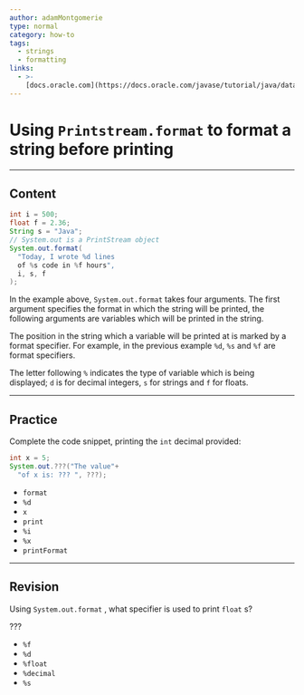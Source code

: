 ```yaml
---
author: adamMontgomerie
type: normal
category: how-to
tags:
  - strings
  - formatting
links:
  - >-
    [docs.oracle.com](https://docs.oracle.com/javase/tutorial/java/data/numberformat.html){website}
---
```


# Using `Printstream.format` to format a string before printing


---

## Content

```java
int i = 500;
float f = 2.36;
String s = "Java";
// System.out is a PrintStream object
System.out.format(
  "Today, I wrote %d lines
  of %s code in %f hours",
  i, s, f  
);
```

In the example above, `System.out.format` takes four arguments. The first argument specifies the format in which the string will be printed, the following arguments are variables which will be printed in the string.

The position in the string which a variable will be printed at is marked by a format specifier. For example, in the previous example `%d`, `%s` and `%f` are format specifiers. 

The letter following `%` indicates the type of variable which is being displayed; `d` is for decimal integers, `s` for strings and `f` for floats.


---

## Practice

Complete the code snippet, printing the `int` decimal provided:

```java
int x = 5;
System.out.???("The value"+
  "of x is: ??? ", ???);
```

- `format`
- `%d`
- `x`
- `print`
- `%i`
- `%x`
- `printFormat`


---

## Revision

Using `System.out.format` , what specifier is used to print `float` s?

???

- `%f`
- `%d`
- `%float`
- `%decimal`
- `%s`
